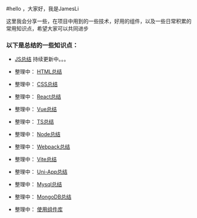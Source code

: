 <!--
 * @Author: liboya
 * @Date: 2022-05-19 15:14:01
 * @LastEditors: 李博雅 1273319367@qq.com
 * @LastEditTime: 2022-05-23 21:08:57
 * @FilePath: /Knowledge-Map/README.md
 * @Description: 
 * 
 * Copyright (c) 2022 by 李博雅 1273319367@qq.com, All Rights Reserved. 
-->
#hello ，大家好，我是JamesLi 

这里我会分享一些，在项目中用到的一些技术，好用的组件，以及一些日常积累的常用知识点，希望大家可以共同进步

### 以下是总结的一些知识点：

* [JS总结](https://github.com/JamesLi-dev/Knowledge-Map/blob/master/JS/js.md) 持续更新中。。。

* 整理中： [HTML总结](https://github.com/JamesLi-dev/Knowledge-Map/blob/master/HTML/html.md)
* 整理中： [CSS总结](https://github.com/JamesLi-dev/Knowledge-Map/blob/master/CSS/css.md)
* 整理中： [React总结](https://github.com/JamesLi-dev/Knowledge-Map/blob/master/React/react.md)
* 整理中： [Vue总结](https://github.com/JamesLi-dev/Knowledge-Map/blob/master/Vue/vue.md)
* 整理中： [TS总结](https://github.com/JamesLi-dev/Knowledge-Map/blob/master/TS/ts.md)
* 整理中： [Node总结](https://github.com/JamesLi-dev/Knowledge-Map/blob/master/Node/node.md)
* 整理中： [Webpack总结](https://github.com/JamesLi-dev/Knowledge-Map/blob/master/Webpack/webpack.md)
* 整理中： [Vite总结](https://github.com/JamesLi-dev/Knowledge-Map/blob/master/Vite/vite.md)
* 整理中： [Uni-App总结](https://github.com/JamesLi-dev/Knowledge-Map/blob/master/Uni-App/uniapp.md)
* 整理中： [Mysql总结](https://github.com/JamesLi-dev/Knowledge-Map/blob/master/Mysql/mysql.md)
* 整理中： [MongoDB总结](https://github.com/JamesLi-dev/Knowledge-Map/blob/master/MongoDB/mongo.md)
* 整理中： [使用组件库](https://github.com/JamesLi-dev/Knowledge-Map/blob/master/组件库/list.md)